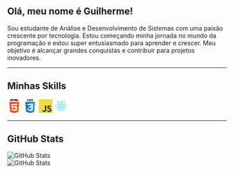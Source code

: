 
## Olá, meu nome é Guilherme!

Sou estudante de Análise e Desenvolvimento de Sistemas com uma paixão crescente por tecnologia. Estou começando minha jornada no mundo da programação e estou super entusiasmado para aprender e crescer. Meu objetivo é alcançar grandes conquistas e contribuir para projetos inovadores.

---

## Minhas Skills
<code><img height="32" src="https://raw.githubusercontent.com/github/explore/80688e429a7d4ef2fca1e82350fe8e3517d3494d/topics/html/html.png" alt="HTML5"/></code>
<code><img height="32" src="https://raw.githubusercontent.com/github/explore/80688e429a7d4ef2fca1e82350fe8e3517d3494d/topics/css/css.png" alt="CSS"/></code>
<code><img height="32" src="https://raw.githubusercontent.com/github/explore/80688e429a7d4ef2fca1e82350fe8e3517d3494d/topics/javascript/javascript.png" alt="Javascript"/></code>
<code><img height="32" src="https://raw.githubusercontent.com/github/explore/80688e429a7d4ef2fca1e82350fe8e3517d3494d/topics/react/react.png" alt="React"/></code>

---

## GitHub Stats
![GitHub Stats](https://github-readme-stats.vercel.app/api/top-langs/?username=GuilhermeMartins-0&theme=dark&hide_border=false&include_all_commits=true&count_private=true&layout=compact) </br>
![GitHub Stats](https://github-readme-stats.vercel.app/api?username=GuilhermeMartins-0&show_icons=true)
<!--
**GuilhermeMartins-0/GuilhermeMartins-0** is a ✨ _special_ ✨ repository because its `README.md` (this file) appears on your GitHub profile.

Here are some ideas to get you started:

- 🔭 I’m currently working on ...
- 🌱 I’m currently learning ...
- 👯 I’m looking to collaborate on ...
- 🤔 I’m looking for help with ...
- 💬 Ask me about ...
- 📫 How to reach me: ...
- 😄 Pronouns: ...
- ⚡ Fun fact: ...
-->
